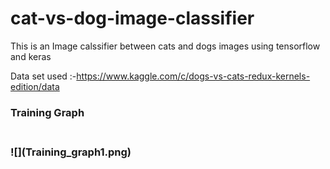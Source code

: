 # cat-vs-dog-image-classifier

This is an Image calssifier between cats and dogs images using tensorflow and keras 

Data set used :-https://www.kaggle.com/c/dogs-vs-cats-redux-kernels-edition/data

<h3>Training Graph<h3><br>
![](Training_graph1.png)
